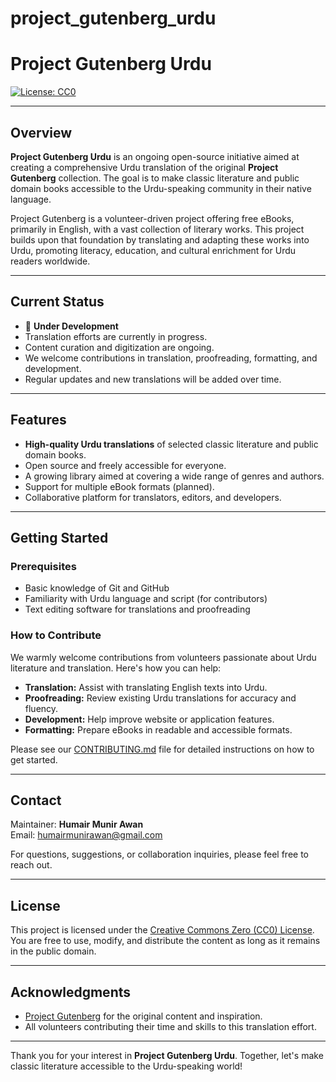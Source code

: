 # project_gutenberg_urdu
# Project Gutenberg Urdu

[![License: CC0](https://img.shields.io/badge/License-CC0-blue.svg)](https://creativecommons.org/publicdomain/zero/1.0/)

---

## Overview

**Project Gutenberg Urdu** is an ongoing open-source initiative aimed at creating a comprehensive Urdu translation of the original **Project Gutenberg** collection. The goal is to make classic literature and public domain books accessible to the Urdu-speaking community in their native language.

Project Gutenberg is a volunteer-driven project offering free eBooks, primarily in English, with a vast collection of literary works. This project builds upon that foundation by translating and adapting these works into Urdu, promoting literacy, education, and cultural enrichment for Urdu readers worldwide.

---

## Current Status

- 🚧 **Under Development**
- Translation efforts are currently in progress.
- Content curation and digitization are ongoing.
- We welcome contributions in translation, proofreading, formatting, and development.
- Regular updates and new translations will be added over time.

---

## Features

- **High-quality Urdu translations** of selected classic literature and public domain books.
- Open source and freely accessible for everyone.
- A growing library aimed at covering a wide range of genres and authors.
- Support for multiple eBook formats (planned).
- Collaborative platform for translators, editors, and developers.

---

## Getting Started

### Prerequisites

- Basic knowledge of Git and GitHub
- Familiarity with Urdu language and script (for contributors)
- Text editing software for translations and proofreading

### How to Contribute

We warmly welcome contributions from volunteers passionate about Urdu literature and translation. Here's how you can help:

- **Translation:** Assist with translating English texts into Urdu.
- **Proofreading:** Review existing Urdu translations for accuracy and fluency.
- **Development:** Help improve website or application features.
- **Formatting:** Prepare eBooks in readable and accessible formats.

Please see our [CONTRIBUTING.md](CONTRIBUTING.md) file for detailed instructions on how to get started.

---

## Contact

Maintainer: **Humair Munir Awan**  
Email: [humairmunirawan@gmail.com](mailto:humairmunirawan@gmail.com)

For questions, suggestions, or collaboration inquiries, please feel free to reach out.

---

## License

This project is licensed under the [Creative Commons Zero (CC0) License](https://creativecommons.org/publicdomain/zero/1.0/). You are free to use, modify, and distribute the content as long as it remains in the public domain.

---

## Acknowledgments

- [Project Gutenberg](https://www.gutenberg.org/) for the original content and inspiration.
- All volunteers contributing their time and skills to this translation effort.

---

Thank you for your interest in **Project Gutenberg Urdu**. Together, let's make classic literature accessible to the Urdu-speaking world!

